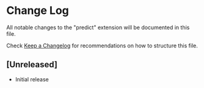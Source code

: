 # Change Log

All notable changes to the "predict" extension will be documented in this file.

Check [Keep a Changelog](http://keepachangelog.com/) for recommendations on how to structure this file.

## [Unreleased]

- Initial release